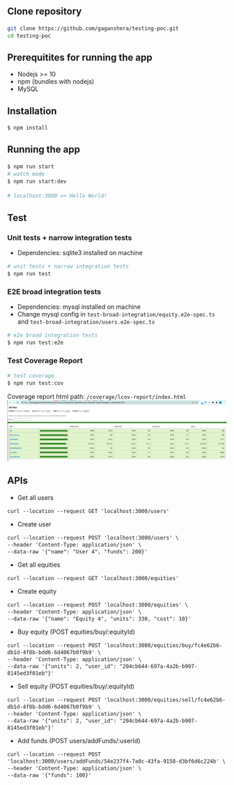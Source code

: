 ## Clone repository
```bash
git clone https://github.com/gaganshera/testing-poc.git
cd testing-poc
```

## Prerequitites for running the app
- Nodejs >= 10
- npm (bundles with nodejs)
- MySQL

## Installation

```bash
$ npm install
```

## Running the app

```bash
$ npm run start
# watch mode
$ npm run start:dev

# localhost:3000 => Hello World!
```

## Test

### Unit tests + narrow integration tests
- Dependencies: sqlite3 installed on machine
```bash
# unit tests + narrow integration tests
$ npm run test
```

### E2E broad integration tests
- Dependencies: mysql installed on machine
- Change mysql config in `test-broad-integration/equity.e2e-spec.ts` and `test-broad-integration/users.e2e-spec.ts`
```bash
# e2e broad integration tests
$ npm run test:e2e
```

### Test Coverage Report
```bash
# test coverage
$ npm run test:cov
```
Coverage report html path: `/coverage/lcov-report/index.html`
![coverage](./coverage.png)

## APIs

- Get all users
```
curl --location --request GET 'localhost:3000/users'
```

- Create user
```
curl --location --request POST 'localhost:3000/users' \
--header 'Content-Type: application/json' \
--data-raw '{"name": "User 4", "funds": 200}'
```

- Get all equities
```
curl --location --request GET 'localhost:3000/equities'
```

- Create equity
```
curl --location --request POST 'localhost:3000/equities' \
--header 'Content-Type: application/json' \
--data-raw '{"name": "Equity 4", "units": 330, "cost": 10}'
```

- Buy equity (POST equities/buy/:equityId)
```
curl --location --request POST 'localhost:3000/equities/buy/fc4e62b6-db1d-4f8b-bdd6-6d4067b0f9b9' \
--header 'Content-Type: application/json' \
--data-raw '{"units": 2, "user_id": "204cb644-697a-4a2b-b907-8145ed3f01eb"}'
```

- Sell equity (POST equities/buy/:equityId)
```
curl --location --request POST 'localhost:3000/equities/sell/fc4e62b6-db1d-4f8b-bdd6-6d4067b0f9b9' \
--header 'Content-Type: application/json' \
--data-raw '{"units": 2, "user_id": "204cb644-697a-4a2b-b907-8145ed3f01eb"}'
```

- Add funds (POST users/addFunds/:userId)
```
curl --location --request POST 'localhost:3000/users/addFunds/54e237f4-7a0c-43fa-9158-d3bf6d6c224b' \
--header 'Content-Type: application/json' \
--data-raw '{"funds": 100}'
```
